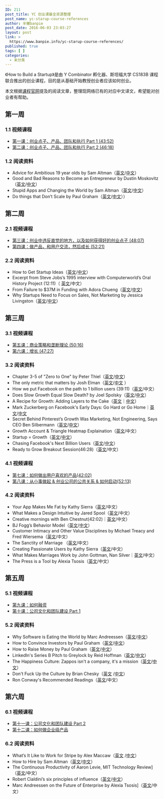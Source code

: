```yaml
---
ID: 211
post_title: YC 创业课最全资源整理
post_name: yc-starup-course-references
author: 半撇banpie
post_date: 2016-06-03 23:03:27
layout: post
link: >
  https://www.banpie.info/yc-starup-course-references/
published: true
tags: [ ]
categories:
  - 未分类
---
```

《How to Build a Startup》是由 Y Combinator 孵化器、斯坦福大学 CS183B 课程联合推出的创业课程，目的是从基础开始教授创业者应该如何创业。

本文根据[课程官网][1]提及的阅读文章，整理现网络已有的对应中文译文，希望能对创业者有帮助。

## 第一周

### 1\.1 视频课程

*   [第一课：创业点子、产品、团队和执行 Part 1 (43:52)][2] 
*   [第二课：创业点子、产品、团队和执行 Part 2 (46:18) ][3]

### 1\.2 阅读资料

*   Advice for Ambitious 19 year olds by Sam Altman（[英文][4]/[中文][5]）
*   Good and Bad Reasons to Become an Entrepreneur by Dustin Moskovitz （[英文][6]/[中文][7]）
*   Stupid Apps and Changing the World by Sam Altman（[英文][8]/[中文][9]）
*   Do things that Don’t Scale by Paul Graham（[英文][10]/[中文][11]））

## 第二周

### 2\.1 视频课程

*   [第三课：创业中违反直觉的地方，以及如何获得好的创业点子 (48:07)][12]
*   [第四课：做产品，和用户交流，然后成长 (52:21)][13]

### 2\.2 阅读资料

*   How to Get Startup Ideas（[英文][14]/[中文][15]）
*   Excerpt from Steve Jobs’s 1995 interview with Computerworld’s Oral History Project (12:11)（ [英文][16]/中文）
*   From Failure to $37M in Funding with Adora Chueng（[英文][17]/[中文][18]）
*   Why Startups Need to Focus on Sales, Not Marketing by Jessica Livingston（[英文][19]/[中文][20]）

## 第三周

### 3\.1 视频课程

*   [第五课：商业策略和垄断理论 (50:16)][21]
*   [第六课：增长 (47:27)][22]

### 3\.2 阅读资料

*   Chapter 3-5 of "Zero to One" by Peter Thiel（[英文][23]/[中文][24]）
*   The only metric that matters by Josh Elman（[英文][25]/[中文][26] ）
*   How we put Facebook on the path to 1 billion users (39:11)（[英文][27]/中文）
*   Does Slow Growth Equal Slow Death? by Joel Spolsky（[英文][28]/[中文][29]）
*   A Recipe for Growth: Adding Layers to the Cake（[英文][30]｜[中文][31]）
*   Mark Zuckerberg on Facebook's Early Days: Go Hard or Go Home｜[英文][32]/[中文][33]
*   Secret Behind Pinterest’s Growth Was Marketing, Not Engineering, Says CEO Ben Silbermann（[英文][34]/[中文][35]）
*   Growth Account & Triangle Heatmap Explaination（[英文][36]/中文）
*   Startup = Growth（[英文][37]/[中文][38]）
*   Chasing Facebook's Next Billion Users（[英文][39]/[中文][40]）
*   Ready to Grow Breakout Session(46:28)（[英文][41]/中文）

### 4\.1 视频课程

*   [第七课：如何做出用户喜欢的产品(42:02)][42] 
*   [第八课：从小事做起 & 创业公司的公共关系 & 如何启动(52:13)][43]

### 4\.2 阅读资料

*   Your App Makes Me Fat by Kathy Sierra（[英文][44]/中文）
*   What Makes a Design Intuitive by Jared Spool（[英文][45]/中文）
*   Creative mornings with Ben Chestnut(42:02)｜[英文][46]/中文）
*   BJ Fogg’s Behavior Model（[英文][47]/[中文][48]）
*   Customer Intimacy and Other Value Disciplines by Michael Treacy and Fred Wiersema（[英文][49]/中文）
*   The Sanctity of Marriage （[英文][50]/中文）
*   Creating Passionate Users by Kathy Sierra（[英文][51]/中文）
*   What Makes Marriages Work by John Gottman, Nan Silver｜[英文][52]/中文）
*   The Press is a Tool by Alexia Tsosis（[英文][53]/中文）

## 第五周

### 5\.1 视频课程

*   [第九课：如何融资][54] 
*   [第十课：公司文化和团队建设 Part 1][55]

### 5\.2 阅读资料

*   Why Software is Eating the World by Marc Andreessen（[英文][56]/[中文][57]）
*   How to Convince Investors by Paul Graham（[英文][58]/[中文][59]）
*   How to Raise Money by Paul Graham（[英文][60]/[中文][61]）
*   LinkedIn's Series B Pitch to Greylock by Reid Hoffman（[英文][62]/[中文][63]）
*   The Happiness Culture: Zappos isn't a company, it's a mission（[英文][64]/[中文][65]）
*   Don't Fuck Up the Culture by Brian Chesky（[英文][66] /[中文][67]）
*   Ron Conway's Recommended Readings（[英文][68]/中文）

## 第六周

### 6\.1 视频课程

*   [第十一课：公司文化和团队建设 Part 2 ][69]
*   [第十二课：如何做企业级产品][70]

### 6\.2 阅读资料

*   What’s It Like to Work for Stripe by Alex Maccaw（[英文][71] /[中文][72]）
*   How to Hire by Sam Altman（[英文][73]/[中文][74]）
*   The Continuous Productivity of Aaron Levie, MIT Technology Review]（[英文][75]/中文）
*   Robert Cialdini’s six principles of influence（[英文][76]/[中文][77]）
*   Marc Andreessen on the Future of Enterprise by Alexia Tsosis]（[英文][78]/中文）

<!--stackedit_data:
eyJoaXN0b3J5IjpbLTExMTkzMjg4MjldfQ==
-->

 [1]: https://startupclass.co
 [2]: http://startupclass.club/steps/1
 [3]: http://startupclass.club/steps/2
 [4]: http://blog.samaltman.com/advice-for-ambitious-19-year-olds
 [5]: http://startupclass.club/topics/8
 [6]: https://medium.com/i-m-h-o/good-and-bad-reasons-to-become-an-entrepreneur-decf0766de8d
 [7]: http://startupclass.club/topics/124
 [8]: http://blog.samaltman.com/stupid-apps-and-changing-the-world
 [9]: http://blog.fujiji.com/stupid-apps-and-changing-the-world/
 [10]: http://paulgraham.com/ds.html
 [11]: http://startupclass.club/topics/9
 [12]: http://startupclass.club/steps/3
 [13]: http://startupclass.club/steps/4
 [14]: http://www.paulgraham.com/startupideas.html
 [15]: http://startupclass.club/topics/25
 [16]: https://www.youtube.com/watch?v=ogLPo6OCV2I
 [17]: http://wpcurve.com/homejoy-adora-cheung/
 [18]: https://startupclass.co/courses/how-to-start-a-startup/lectures/64059
 [19]: http://blogs.wsj.com/accelerators/2014/06/03/jessica-livingston-why-startups-need-to-focus-on-sales-not-marketing/
 [20]: http://startupclass.club/topics/57
 [21]: http://startupclass.club/steps/5
 [22]: http://startupclass.club/steps/6
 [23]: http://startupclass.club/topics/6
 [24]: http://maker4ever.com/2014/10/zero2one/
 [25]: https://medium.com/@joshelman/the-only-metric-that-matters-ab24a585b5ea
 [26]: http://www.zaonin.com/archives/16089
 [27]: http://youtu.be/raIUQP71SBU?t=29s
 [28]: http://www.inc.com/magazine/20091101/does-slow-growth-equal-slow-death.html
 [29]: http://www.jianshu.com/p/d2dd2e348793
 [30]: http://jeff.a16z.com/2012/01/18/a-recipe-for-growth-adding-layers-to-the-cake/
 [31]: https://startupclass.co/courses/how-to-start-a-startup/lectures/64070
 [32]: http://allthingsd.com/20121020/mark-zuckerberg-on-facebooks-early-days-go-hard-or-go-home/
 [33]: https://startupclass.co/courses/how-to-start-a-startup/lectures/64071
 [34]: http://allthingsd.com/20121020/the-secret-behind-pinterests-growth-was-marketing-not-engineering-says-ceo-ben-silbermann/
 [35]: https://startupclass.co/courses/how-to-start-a-startup/lectures/64072
 [36]: http://www.downvids.net/growth-accounting-amp-triangle-heatmap-explanation-329890.html
 [37]: http://www.paulgraham.com/growth.html
 [38]: http://36kr.com/p/155310.html
 [39]: http://www.businessweek.com/articles/2012-07-25/chasing-facebooks-next-billion-users
 [40]: http://www.jianshu.com/p/efa7618a8fed
 [41]: http://original.livestream.com/f8industry/video?clipId=pla_a093cf1f-2d34-4e74-8377-9e54bc65d8e9
 [42]: http://startupclass.club/steps/7
 [43]: http://startupclass.club/steps/8
 [44]: http://seriouspony.com/blog/2013/7/24/your-app-makes-me-fat
 [45]: http://www.uie.com/articles/design_intuitive/
 [46]: http://vimeo.com/34081566
 [47]: http://www.behaviormodel.org/
 [48]: http://www.jianshu.com/p/0e2878b912f1
 [49]: http://hbr.org/1993/01/customer-intimacy-and-other-value-disciplines/ar/1
 [50]: http://www.thisamericanlife.org/radio-archives/episode/261/transcript
 [51]: http://headrush.typepad.com/
 [52]: http://www.psychologytoday.com/articles/200910/what-makes-marriage-work
 [53]: https://docs.google.com/document/d/1LQxnHxQ6xO54BHcoOmgEeuhdHwWwujKuSpzQbQnlThk/edit
 [54]: http://startupclass.club/steps/9
 [55]: http://startupclass.club/steps/10
 [56]: http://online.wsj.com/news/articles/SB10001424053111903480904576512250915629460
 [57]: http://article.yeeyan.org/view/119378/214640/
 [58]: http://paulgraham.com/convince.html
 [59]: http://36kr.com/p/205342.html
 [60]: http://paulgraham.com/fr.html
 [61]: http://www.wtoutiao.com/p/Tf1UdY.html
 [62]: http://reidhoffman.org/linkedin-pitch-to-greylock/
 [63]: http://events.36kr.com/linkedin/
 [64]: http://www.fastcompany.com/1657030/happiness-culture-zappos-isnt-company-its-mission
 [65]: https://www.teambition.com/research/insights/article?p=research-insights&s=add-article&_id=54587f903848af49145abae5
 [66]: https://medium.com/@bchesky/dont-fuck-up-the-culture-597cde9ee9d4
 [67]: https://www.teambition.com/research/insights/article?p=research-insights&s=undefined&_id=54589d603848af49145abae6
 [68]: https://shimo.im/spreadsheet/D1CYZ6lVAPIXa9xk
 [69]: http://startupclass.club/steps/11
 [70]: http://startupclass.club/steps/12
 [71]: http://blog.alexmaccaw.com/stripes-culture
 [72]: https://www.teambition.com/research/insights/article?p=research-insights&s=undefined&_id=545ad2e44db04590783491fd
 [73]: http://blog.samaltman.com/how-to-hire
 [74]: https://www.teambition.com/research/insights/article?p=research-insights&s=undefined&_id=545215ab872e549541e23ef8
 [75]: http://www.technologyreview.com/news/522081/the-continuous-productivity-of-aaron-levie/
 [76]: http://en.wikipedia.org/wiki/Robert_Cialdini#6_key_principles_of_influence_by_Robert_Cialdini
 [77]: https://www.teambition.com/research/insights/article?p=research-insights&s=undefined&_id=545c3e0552c8589678836a7f
 [78]: http://techcrunch.com/2013/01/27/marc-andreessen-on-the-future-of-the-enterprise/
<!--stackedit_data:
eyJoaXN0b3J5IjpbLTE0MzE1NjgzMjFdfQ==
-->